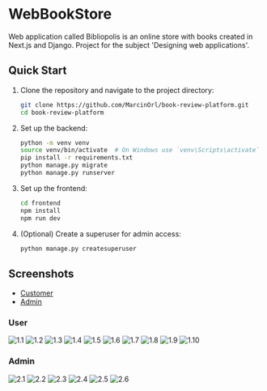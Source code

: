# WebBookStore
Web application called Bibliopolis is an online store with books created in Next.js and Django. Project for the subject 'Designing web applications'.

## Quick Start

1. Clone the repository and navigate to the project directory:
    ```bash
    git clone https://github.com/MarcinOrl/book-review-platform.git
    cd book-review-platform
    ```

2. Set up the backend:
    ```bash
    python -m venv venv
    source venv/bin/activate  # On Windows use `venv\Scripts\activate`
    pip install -r requirements.txt
    python manage.py migrate
    python manage.py runserver
    ```

3. Set up the frontend:
    ```bash
    cd frontend
    npm install
    npm run dev
    ```

4. (Optional) Create a superuser for admin access:
    ```bash
    python manage.py createsuperuser
    ```

## Screenshots

- [Customer](#User)
- [Admin](#Admin)


### User

![1.1](https://raw.githubusercontent.com/MarcinOrl/WebBookStore/main/backend/media/gitscreenshots/1.1_page.png)
![1.2](https://raw.githubusercontent.com/MarcinOrl/WebBookStore/main/backend/media/gitscreenshots/1.2_books.png)
![1.3](https://raw.githubusercontent.com/MarcinOrl/WebBookStore/main/backend/media/gitscreenshots/1.3_books_id.png)
![1.4](https://raw.githubusercontent.com/MarcinOrl/WebBookStore/main/backend/media/gitscreenshots/1.4_cart.png)
![1.5](https://raw.githubusercontent.com/MarcinOrl/WebBookStore/main/backend/media/gitscreenshots/1.5_checkout.png)
![1.6](https://raw.githubusercontent.com/MarcinOrl/WebBookStore/main/backend/media/gitscreenshots/1.6_orders.png)
![1.7](https://raw.githubusercontent.com/MarcinOrl/WebBookStore/main/backend/media/gitscreenshots/1.7_slider.png)
![1.8](https://raw.githubusercontent.com/MarcinOrl/WebBookStore/main/backend/media/gitscreenshots/1.8_profile.png)
![1.9](https://raw.githubusercontent.com/MarcinOrl/WebBookStore/main/backend/media/gitscreenshots/1.9_login.png)
![1.10](https://raw.githubusercontent.com/MarcinOrl/WebBookStore/main/backend/media/gitscreenshots/1.10_register.png)

### Admin

![2.1](https://raw.githubusercontent.com/MarcinOrl/WebBookStore/main/backend/media/gitscreenshots/2.1_books.png)
![2.2](https://raw.githubusercontent.com/MarcinOrl/WebBookStore/main/backend/media/gitscreenshots/2.2_books_id.png)
![2.3](https://raw.githubusercontent.com/MarcinOrl/WebBookStore/main/backend/media/gitscreenshots/2.3_slider.png)
![2.4](https://raw.githubusercontent.com/MarcinOrl/WebBookStore/main/backend/media/gitscreenshots/2.4_add_image.png)
![2.5](https://raw.githubusercontent.com/MarcinOrl/WebBookStore/main/backend/media/gitscreenshots/2.5_edit_slider.png)
![2.6](https://raw.githubusercontent.com/MarcinOrl/WebBookStore/main/backend/media/gitscreenshots/2.6_profile.png)

